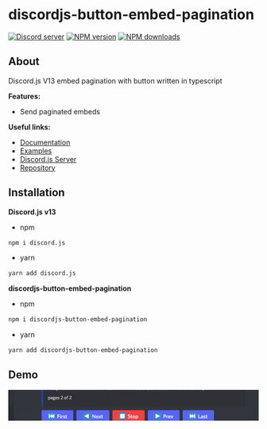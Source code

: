 # discordjs-button-embed-pagination

<p>
	<a href="https://discord.gg/5DRwubYxmj"><img src="https://img.shields.io/discord/658881908733771816?color=5865F2&logo=discord&logoColor=white" alt="Discord server" /></a>
		<a href="https://www.npmjs.com/package/discordjs-button-embed-pagination"><img src="https://img.shields.io/npm/v/discordjs-button-embed-pagination.svg?maxAge=3600" alt="NPM version" /></a>
	<a href="https://www.npmjs.com/package/discordjs-button-embed-pagination"><img src="https://img.shields.io/npm/dt/discordjs-button-embed-pagination.svg?maxAge=3600" alt="NPM downloads" /></a>
</p>

## About

Discord.js V13 embed pagination with button written in typescript

**Features:**

- Send paginated embeds


**Useful links:**
- [Documentation](https://crza5.github.io/discordjs-button-embed-pagination/)
- [Examples](https://github.com/CRZA5/discordjs-button-embed-pagination/tree/master/examples)
- [Discord.js Server](https://discord.gg/djs)
- [Repository](https://github.com/CRZA5/discordjs-button-embed-pagination)

## Installation
**Discord.js v13**
- npm
```bash
npm i discord.js
```
- yarn 
```bash
yarn add discord.js
```
**discordjs-button-embed-pagination**
- npm
```bash
npm i discordjs-button-embed-pagination
```
- yarn
```bash
yarn add discordjs-button-embed-pagination
```

## Demo 
![](examples/example.png)